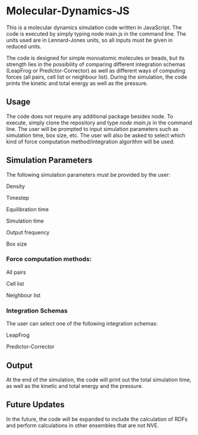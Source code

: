 # Molecular-Dynamics-JS
This is a molecular dynamics simulation code written in JavaScript. The code is executed by simply typing node main.js in the command line. The units used are in Lennard-Jones units, so all inputs must be given in reduced units.

The code is designed for simple monoatomic molecules or beads, but its strength lies in the possibility of comparing different integration schemas (LeapFrog or Predictor-Corrector) as well as different ways of computing forces (all pairs, cell list or neighbour list). During the simulation, the code prints the kinetic and total energy as well as the pressure. 

## Usage

The code does not require any additional package besides node. To execute, simply clone the repository and type *node main.js* in the command line. The user will be prompted to input simulation parameters such as simulation time, box size, etc. The user will also be asked to select which kind of force computation method/integration algorithm will be used.

## Simulation Parameters

The following simulation parameters must be provided by the user:

Density

Timestep

Equilibration time

Simulation time

Output frequency

Box size

### Force computation methods:

All pairs

Cell list

Neighbour list


### Integration Schemas

The user can select one of the following integration schemas:

LeapFrog

Predictor-Corrector

## Output

At the end of the simulation, the code will print out the total simulation time, as well as the kinetic and total energy and the pressure.

## Future Updates

In the future, the code will be expanded to include the calculation of RDFs and perform calculations in other ensembles that are not NVE.


